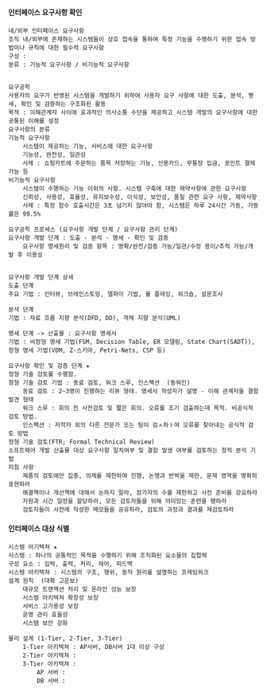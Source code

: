 #### 인터페이스 요구사항 확인
	내/외부 인터페이스 요구사항
	조직 내/외부에 존재하는 시스템들이 상호 접속을 통하여 특정 기능을 수행하기 위한 접속 방법이나 규칙에 대한 필수적 요구사항
	구성 : 
	분류 : 기능적 요구사항 / 비기능적 요구사항


	요구공학
	사용자의 요구가 반영된 시스템을 개발하기 위하여 사용자 요구 사항에 대한 도출, 분석, 명세, 확인 및 검증하는 구조화된 활동
	목적 : 이해관계자 사이에 효과적인 의사소통 수단을 제공하고 시스템 개발의 요구사항에 대한 공통된 이해를 설정
	요구사항의 분류
	기능적 요구사항
		시스템이 제공하는 기능, 서비스에 대한 요구사항
		기능성, 완전성, 일관성
		사례 : 쇼핑카트에 주문하는 품목 저장하는 기능, 신용카드, 무통장 입금, 포인트 결제 가능 등
	비기능적 요구사항
		시스템이 수행하는 기능 이외의 사항. 시스템 구축에 대한 제약사항에 관한 요구사항
		신뢰성, 사용성, 효율성, 유지보수성, 이식성, 보안성, 품질 관련 요구 사항, 제약사항
		사례 : 특정 함수 호출시간은 3초 넘기지 않아야 함, 시스템은 하루 24시간 가동, 가동률은 99.5%

	요구공학 프로세스 (요구사항 개발 단계 / 요구사항 관리 단계)
	요구사항 개발 단계 : 도출 - 분석 - 명세 - 확인 및 검증
		요구사항 명세원리 및 검증 항목 : 명확/완전/검증 가능/일관/수정 용이/추적 가능/개발 후 이용성
	
	
	요구사항 개발 단계 상세
	도출 단계
	주요 기법 : 인터뷰, 브레인스토밍, 델파이 기법, 롤 플레잉, 워크숍, 설문조사
	
	분석 단계
	기법 : 자료 흐름 지향 분석(DFD, DD), 객체 지향 분석(UML)
	
	명세 단계 -> 산출물 : 요구사항 명세서
	기법 : 비정형 명세 기법(FSM, Decision Table, ER 모델링, State Chart(SADT)), 정형 명세 기법(VDM, Z-스키마, Petri-Nets, CSP 등)
	
	요구사항 확인 및 검증 단계 ★
	정형 기술 검토를 수행함.
	정형 기술 검토 기법 : 동료 검토, 워크 스루, 인스펙션  (동워인)
		동료 검토 : 2~3명이 진행하는 리뷰 형태. 명세서 작성자가 설명 - 이해 관계자들 결함 발견 형태
		워크 스루 : 회의 전 사전검토 및 짧은 회의. 오류를 조기 검출하는데 목적. 비공식적 검토 방법.
		인스펙션 : 저작자 외의 다른 전문가 또는 팀이 검ㅅ하ㅏ여 오류를 찾아내는 공식적 검토 방법
	정형 기술 검토(FTR; Formal Technical Review)
	소프트웨어 개발 산출물 대상 요구사항 일치여부 및 결함 발생 여부를 검토하는 정적 분석 기법
	지침 사항
		제품의 검토에만 집중, 의제를 제한하여 진행, 논쟁과 반박을 제한, 문제 영역을 명확히 표현하라
		해결책이나 개선책에 대해서 논하지 말라, 참가자의 수를 제한하고 사전 준비를 강요하라
		자원과 시간 일정을 할당하라, 모든 검토자들을 위해 의미있는 훈련을 행하라
		검토자들이 사전에 작성한 메모들을 공유하라, 검토의 과정과 결과를 재검토하라


#### 인터페이스 대상 식별
	시스템 아기텍쳐 ★
	시스템 : 하나의 공통적인 목적을 수행하기 위해 조직화된 요소들의 집합체
	구성 요소 : 입력, 출력, 처리, 제어, 피드백
	시스템 아키텍쳐 : 시스템의 구조, 행위, 동작 원리를 설명하는 프레임워크
	설계 원칙  (대확 고운보)
		대규모 트랜잭션 처리 및 온라인 성능 보장
		시스템 아키텍쳐 확장성 보장
		서비스 고가용성 보장
		운영 관리 효울성
		시스템 보안 강화

	물리 설계 (1-Tier, 2-Tier, 3-Tier)
		1-Tier 아키텍쳐 : AP서버, DB서버 1대 이상 구성
		2-Tier 아키텍쳐 : 
		3-Tier 아키텍쳐 : 
			AP 서버 : 
			DB 서버 : 


